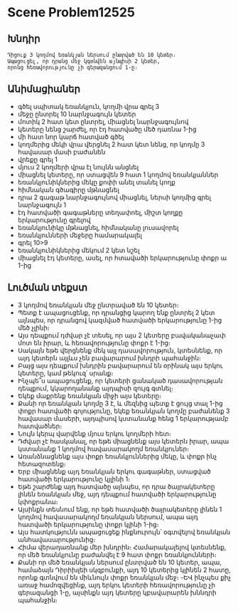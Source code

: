 # Scene Problem12525

## Խնդիր

    Դիցուք 3 կողմով եռանկյան ներսում ընտրված են 10 կետեր։ 
    Ապացուցել, որ դրանց մեջ կգտնվեն այնպիսի 2 կետեր, 
    որոնց հեռավորությունը չի գերազանցում 1-ը։

## Անիմացիաներ

- գծել սպիտակ եռանկյուն, կողմի վրա գրել 3
- մեջը ընտրել 10 նարնջագույն կետեր
- մոտիկ 2 հատ կետ ընտրել, միացնել նարնջագույնով
- կետերը նենց շարժել, որ էդ հատվածը մեծ դառնա 1-ից
- մի հատ նոր կարճ հատված գծել
- կողմերից մեկի վրա վերցնել 2 հատ կետ նենց, որ կողմը 3 հավասար մասի բաժանեն
- վրեքը գրել 1
- մյուս 2 կողմերի վրա էլ նույնն անցնել
- միացնել կետերը, որ ստացվեն 9 հատ 1 կողմով եռանկյաններ
- եռանկյունիկներից մեկը քոփի անել տանել կողք
- հիմնական գծագիրը մթնացնել
- դրա 2 գագաթ նարնջագույնով միացնել, ներսի կողմից գրել նարնջագույն 1
- էդ հատվածի գագաթները տեղափոել, միշտ կողքը երկարությունը գրելով
- եռանկյունիկը մթնացնել, հիմնականը լուսավորել
- եռանկյունների մեջերը համարակալել
- գրել 10>9
- եռանկյունիկներից մեկում 2 կետ նշել
- միացնել էդ կետերը, ասել, որ հտավածի երկարությունը փոքր ա 1-ից

## Լուծման տեքստ

- 3 կողմով եռանկյան մեջ ընտրաված են 10 կետեր։
- Պետք է ապացուցենք, որ դրանցից կարող ենք ընտրել 2 կետ այնպես, որ դրանցով կազմված հատվածի երկարությունը 1-ից մեծ չլինի։
- Այս դեպքում դժվար չէ տեսել, որ այս 2 կետերը բավականաչափ մոտ են իրար, և հեռավորությունը փոքր է 1-ից։    
- Սակայն եթե վերցնենք մեկ այլ դասավորություն, կտեսնենք, որ այդ կետերն այլևս չեն բավարարում խնդրի պահանջին։
- Բայց այս դեպքում խնդրին բավարարում են օրինակ այս երկու կետերը, կամ թեկուզ՝ սրանք։
- Ինչպե՞ս ապացուցենք, որ կետերի ցանակած դասավորության դեպքում, կկարողանանք այդպիսի զույգ գտնել։
- Եկեք մաքրենք եռանկյան միջի այս կետերը։ 
- Քանի որ եռանկյան կողմը 3 է, և մեզնից պետք է ցույց տալ 1-ից փոքր հատվածի գոյությունը, 
եկեք եռանկյան կողմը բաժանենք 3 հավասար մասերի, այդպիսով կստանանք հենց 1 երկարությամբ հատվածներ։
- Նույն կերպ վարվենք մյուս երկու կողմերի հետ։
- Դժվար չէ հասկանալ, որ եթե միացնենք այս կետերն իրար, ապա կստանանք 1 կողմով հավասարակողմ եռանկյուներ։
- Առանձնացնենք այս փոքր եռանկյուններից մեկը, և փոքր ինչ հետազոտենք։
- Երբ միացնենք այդ եռանկյան երկու գագաթներ, ստացված հատվածի երկարությունը կյլինի 1։
- Եթե շարժենք այդ հատվածը այնպես, որ դրա ծայրակետերը լինեն եռանկյան մեջ, այդ դեպքում հատվածի երկարությունը կփոքրանա։
- Այսինքն տեսնում ենք, որ եթե հատվածի ծայրակետերը լինեն 1 կողմով հավասարակողմ եռանկյան ներսում, 
ապա այդ հատվածի երկարությունը փոքր կլինի 1-ից։
- Այս հատկությունն ապացուցեք ինքնուրույն՝ օգտվելով եռանկյան անհավասարությունից։
- Հիմա վերադառնանք մեր խնդրին։ Համարակալելով կտեսնենք, որ մեծ եռանկյունը բաժանվել է 9 հատ փոքր եռանկյունների։
- Քանի որ մեծ եռանկյան ներսում ընտրված են 10 կետեր, ապա, համաձայն Դիրիխլեի սկզբունքի, այդ 10 կետերից կլինեն 2 հատը, 
որոնք գտնվում են միևնույն փոքր եռանկյան մեջ։
-ԵՎ ինչպես քիչ առաջ համոզվեցինք, այդ երկու կետերի հեռավորությունը չի գերազանցի 1-ը, այսինքն այդ կետերը կբավարարեն խննդրի պահանջին։




